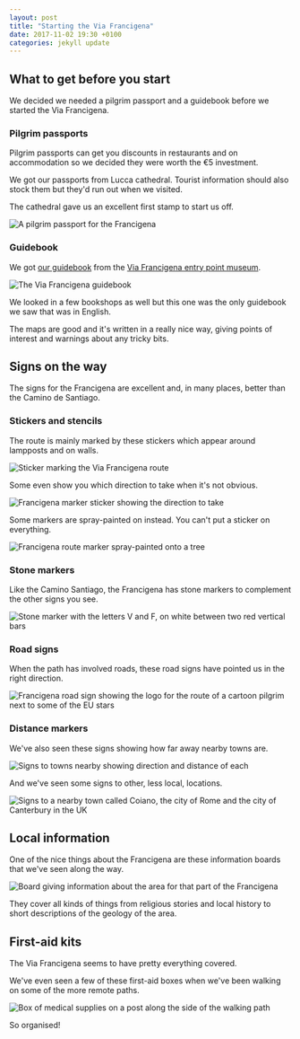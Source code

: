 ```yaml
---
layout: post
title: "Starting the Via Francigena"
date: 2017-11-02 19:30 +0100
categories: jekyll update
---
```


## What to get before you start

We decided we needed a pilgrim passport and a guidebook before we started the Via Francigena.

### Pilgrim passports

Pilgrim passports can get you discounts in restaurants and on accommodation so we decided they were worth the €5 investment. 

We got our passports from Lucca cathedral. Tourist information should also stock them but they'd run out when we visited.

The cathedral gave us an excellent first stamp to start us off.

![A pilgrim passport for the Francigena](https://github.com/tombye/trexit/raw/gh-pages/assets/images/francigena-pilgrim-passport.jpg)

### Guidebook

We got [our guidebook](http://libri.terre.it/libri/collana/0/libro/505/Guide-to-the-Via-Francigena---English-edition-(ebook)) from the [Via Francigena entry point museum](http://viafrancigenaentrypoint.eu).

![The Via Francigena guidebook](https://github.com/tombye/trexit/raw/gh-pages/assets/images/via-francigena-guidebook.jpg)

We looked in a few bookshops as well but this one was the only guidebook we saw that was in English.

The maps are good and it's written in a really nice way, giving points of interest and warnings about any tricky bits.

## Signs on the way

The signs for the Francigena are excellent and, in many places, better than the Camino de Santiago.

### Stickers and stencils

The route is mainly marked by these stickers which appear around lampposts and on walls.

![Sticker marking the Via Francigena route](https://github.com/tombye/trexit/raw/gh-pages/assets/images/francigena-sticker.jpg)

Some even show you which direction to take when it's not obvious.

![Francigena marker sticker showing the direction to take](https://github.com/tombye/trexit/raw/gh-pages/assets/images/francigena-sticker-with-direction-arrow.jpg)

Some markers are spray-painted on instead. You can't put a sticker on everything.

![Francigena route marker spray-painted onto a tree](https://github.com/tombye/trexit/raw/gh-pages/assets/images/francigena-marker-spray-painted.jpg) 

### Stone markers

Like the Camino Santiago, the Francigena has stone markers to complement the other signs you see.

![Stone marker with the letters V and F, on white between two red vertical bars](https://github.com/tombye/trexit/raw/gh-pages/assets/images/francigena-stone-marker.jpg)

### Road signs

When the path has involved roads, these road signs have pointed us in the right direction.

![Francigena road sign showing the logo for the route of a cartoon pilgrim next to some of the EU stars](https://github.com/tombye/trexit/raw/gh-pages/assets/images/francigena-road-sign.jpg)

### Distance markers

We've also seen these signs showing how far away nearby towns are.

![Signs to towns nearby showing direction and distance of each](https://github.com/tombye/trexit/raw/gh-pages/assets/images/francigena-local-distance-signs.jpg)

And we've seen some signs to other, less local, locations. 

![Signs to a nearby town called Coiano, the city of Rome and the city of Canterbury in the UK](https://github.com/tombye/trexit/raw/gh-pages/assets/images/francigena-global-distance-signs.jpg.jpg)

## Local information

One of the nice things about the Francigena are these information boards that we've seen along the way.

![Board giving information about the area for that part of the Francigena](https://github.com/tombye/trexit/raw/gh-pages/assets/images/francigena-local-info-board.jpg)

They cover all kinds of things from religious stories and local history to short descriptions of the geology of the area.

## First-aid kits 

The Via Francigena seems to have pretty everything covered.

We've even seen a few of these first-aid boxes when we've been walking on some of the more remote paths.

![Box of medical supplies on a post along the side of the walking path](https://github.com/tombye/trexit/raw/gh-pages/assets/images/francigena-first-aid-box.jpg)

So organised!
